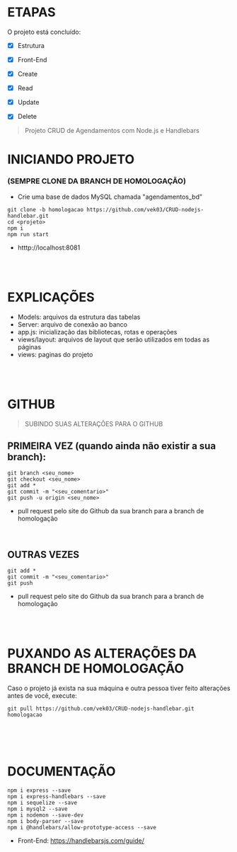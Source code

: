 # ETAPAS
O projeto está concluído:

- [x] Estrutura
- [x] Front-End
- [x] Create
- [x] Read
- [x] Update
- [x] Delete


> Projeto CRUD de Agendamentos com Node.js e Handlebars

# INICIANDO PROJETO</h1>
### (SEMPRE CLONE DA BRANCH DE HOMOLOGAÇÃO)
- Crie uma base de dados MySQL chamada "agendamentos_bd"
```
git clone -b homologacao https://github.com/vek03/CRUD-nodejs-handlebar.git
cd <projeto>
npm i
npm run start
```
- htttp://localhost:8081

<br><br>

# EXPLICAÇÕES
- Models: arquivos da estrutura das tabelas
- Server: arquivo de conexão ao banco
- app.js: inicialização das bibliotecas, rotas e operações
- views/layout: arquivos de layout que serão utilizados em todas as páginas
- views: paginas do projeto 

<br><br>

# GITHUB
> SUBINDO SUAS ALTERAÇÕES PARA O GITHUB
## PRIMEIRA VEZ (quando ainda não existir a sua branch):
```
git branch <seu_nome>
git checkout <seu_nome>
git add *
git commit -m "<seu_comentario>"
git push -u origin <seu_nome>
```
- pull request pelo site do Github da sua branch para a branch de homologação

<br>

## OUTRAS VEZES
```
git add *
git commit -m "<seu_comentario>"
git push
```
- pull request pelo site do Github da sua branch para a branch de homologação

<br><br>

# PUXANDO AS ALTERAÇÕES DA BRANCH DE HOMOLOGAÇÃO
Caso o projeto já exista na sua máquina e outra pessoa tiver feito alterações antes de você, execute:
```
git pull https://github.com/vek03/CRUD-nodejs-handlebar.git homologacao
```

<br><br><br>

# DOCUMENTAÇÃO
```
npm i express --save
npm i express-handlebars --save
npm i sequelize --save
npm i mysql2 --save
npm i nodemon --save-dev
npm i body-parser --save
npm i @handlebars/allow-prototype-access --save
```

- Front-End: https://handlebarsjs.com/guide/
